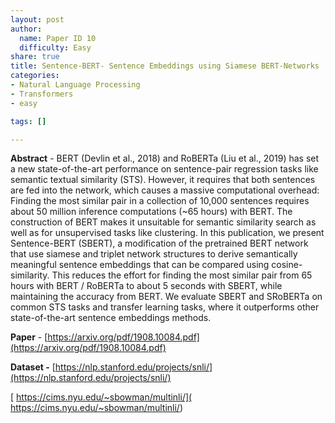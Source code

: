 ```yaml
---
layout: post
author:
  name: Paper ID 10
  difficulty: Easy
share: true
title: Sentence-BERT- Sentence Embeddings using Siamese BERT-Networks
categories:
- Natural Language Processing
- Transformers
- easy

tags: []

---
```

**Abstract** - BERT (Devlin et al., 2018) and RoBERTa (Liu et al., 2019) has set a new state-of-the-art performance on sentence-pair regression tasks like semantic textual similarity (STS). However, it requires that both sentences are fed into the network, which causes a massive computational overhead: Finding the most similar pair in a collection of 10,000 sentences requires about 50 million inference computations (~65 hours) with BERT. The construction of BERT makes it unsuitable for semantic similarity search as well as for unsupervised tasks like clustering.
In this publication, we present Sentence-BERT (SBERT), a modification of the pretrained BERT network that use siamese and triplet network structures to derive semantically meaningful sentence embeddings that can be compared using cosine-similarity. This reduces the effort for finding the most similar pair from 65 hours with BERT / RoBERTa to about 5 seconds with SBERT, while maintaining the accuracy from BERT.
We evaluate SBERT and SRoBERTa on common STS tasks and transfer learning tasks, where it outperforms other state-of-the-art sentence embeddings methods. 

**Paper** - [https://arxiv.org/pdf/1908.10084.pdf](https://arxiv.org/pdf/1908.10084.pdf)

**Dataset -** [https://nlp.stanford.edu/projects/snli/](https://nlp.stanford.edu/projects/snli/)

[ https://cims.nyu.edu/~sbowman/multinli/]( https://cims.nyu.edu/~sbowman/multinli/)
    